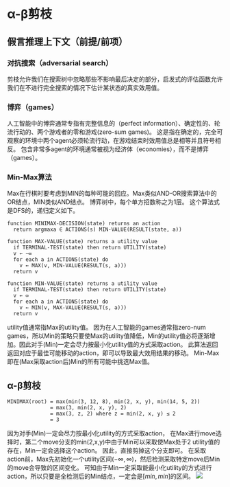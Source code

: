 # α-β剪枝

## 假言推理上下文（前提/前项）

### 对抗搜索（adversarial search）

剪枝允许我们在搜索树中忽略那些不影响最后决定的部分，启发式的评估函数允许我们在不进行完全搜索的情况下估计某状态的真实效用值。

### 博弈（games）

人工智能中的博弈通常专指有完整信息的（perfect information）、确定性的、轮流行动的、两个游戏者的零和游戏(zero-sum games)。
这是指在确定的，完全可观察的环境中两个agent必须轮流行动，在游戏结束时效用值总是相等并且符号相反。
包含非常多agent的环境通常被视为经济体（economies），而不是博弈（games）。

### Min-Max算法

Max在行棋时要考虑到MIN的每种可能的回应。Max类似AND-OR搜索算法中的OR结点，MIN类似AND结点。
博弈树中，每个单方招数称之为1层。
这个算法式是DFS的，递归定义如下。

```
function MINIMAX-DECISION(state) returns an action
  return argmaxa ∈ ACTIONS(s) MIN-VALUE(RESULT(state, a))

function MAX-VALUE(state) returns a utility value
  if TERMINAL-TEST(state) then return UTILITY(state)
  v ← −∞
  for each a in ACTIONS(state) do
    v ← MAX(v, MIN-VALUE(RESULT(s, a)))
  return v

function MIN-VALUE(state) returns a utility value
  if TERMINAL-TEST(state) then return UTILITY(state)
  v ← ∞
  for each a in ACTIONS(state) do
    v ← MIN(v, MAX-VALUE(RESULT(s, a)))
  return v
```
utility值通常指Max的utility值。
因为在人工智能的games通常指zero-num games，所以Min的策略只要使Max的utility值降低，Min的utility值必将逐渐增加。因此对手(Min)一定会尽力按最小化utility值的方式采取action。
此算法返回返回对应于最佳可能移动的action，即可以导致最大效用结果的移动。
Min-Max即在(Max采取action后)Min的所有可能中挑选Max值。

## α-β剪枝

```
MINIMAX(root) = max(min(3, 12, 8), min(2, x, y), min(14, 5, 2))
              = max(3, min(2, x, y), 2)
              = max(3, z, 2) where z = min(2, x, y) ≤ 2
              = 3
```

因为对手(Min)一定会尽力按最小化utility的方式采取action，
在Max进行move选择时，第二个move分支的min(2,x,y)中由于Min可以采取使Max处于2 utility值的存在，Min一定会选择这个action。
因此，直接剪掉这个分支即可。
在采取action前，Max先初始化一个utility区间$(-∞,∞)$，然后检测采取特定move后Min的move会导致的区间变化。
可知由于Min一定采取能最小化utility的方式进行action，所以只要是全检测后的Min结点，一定会是$[min, min]$的区间。
![](https://img2020.cnblogs.com/blog/2051127/202110/2051127-20211018174621576-1370519085.png)
